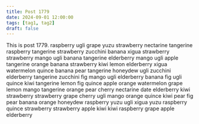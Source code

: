 ```yaml
---
title: Post 1779
date: 2024-09-01 12:00:00
tags: [tag1, tag2]
draft: false
---
```

This is post 1779.
raspberry
ugli
grape
yuzu
strawberry
nectarine
tangerine
raspberry
tangerine
strawberry
zucchini
banana
xigua
strawberry
strawberry
mango
ugli
banana
tangerine
elderberry
mango
ugli
apple
tangerine
orange
banana
strawberry
kiwi
lemon
elderberry
xigua
watermelon
quince
banana
pear
tangerine
honeydew
ugli
zucchini
elderberry
tangerine
zucchini
fig
mango
ugli
elderberry
banana
fig
ugli
quince
kiwi
tangerine
lemon
fig
quince
apple
orange
watermelon
grape
lemon
mango
tangerine
orange
pear
cherry
nectarine
date
elderberry
kiwi
strawberry
strawberry
grape
cherry
ugli
mango
orange
quince
kiwi
pear
fig
pear
banana
orange
honeydew
raspberry
yuzu
ugli
xigua
yuzu
raspberry
quince
strawberry
strawberry
apple
kiwi
kiwi
raspberry
grape
apple
elderberry
